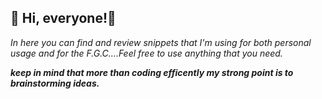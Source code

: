  ## 👋 Hi, everyone!👋 ##
*In here you can find and review snippets that I'm using for both personal usage and for the F.G.C....Feel free to use anything that you need.*



 ***keep in mind that more than coding efficently my strong point is to brainstorming ideas.*** 
